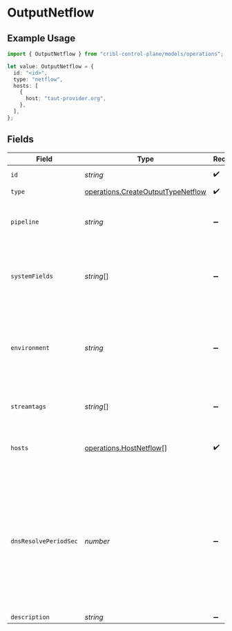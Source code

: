 # OutputNetflow

## Example Usage

```typescript
import { OutputNetflow } from "cribl-control-plane/models/operations";

let value: OutputNetflow = {
  id: "<id>",
  type: "netflow",
  hosts: [
    {
      host: "taut-provider.org",
    },
  ],
};
```

## Fields

| Field                                                                                                                                                                         | Type                                                                                                                                                                          | Required                                                                                                                                                                      | Description                                                                                                                                                                   |
| ----------------------------------------------------------------------------------------------------------------------------------------------------------------------------- | ----------------------------------------------------------------------------------------------------------------------------------------------------------------------------- | ----------------------------------------------------------------------------------------------------------------------------------------------------------------------------- | ----------------------------------------------------------------------------------------------------------------------------------------------------------------------------- |
| `id`                                                                                                                                                                          | *string*                                                                                                                                                                      | :heavy_check_mark:                                                                                                                                                            | Unique ID for this output                                                                                                                                                     |
| `type`                                                                                                                                                                        | [operations.CreateOutputTypeNetflow](../../models/operations/createoutputtypenetflow.md)                                                                                      | :heavy_check_mark:                                                                                                                                                            | N/A                                                                                                                                                                           |
| `pipeline`                                                                                                                                                                    | *string*                                                                                                                                                                      | :heavy_minus_sign:                                                                                                                                                            | Pipeline to process data before sending out to this output                                                                                                                    |
| `systemFields`                                                                                                                                                                | *string*[]                                                                                                                                                                    | :heavy_minus_sign:                                                                                                                                                            | Fields to automatically add to events, such as cribl_pipe. Supports wildcards.                                                                                                |
| `environment`                                                                                                                                                                 | *string*                                                                                                                                                                      | :heavy_minus_sign:                                                                                                                                                            | Optionally, enable this config only on a specified Git branch. If empty, will be enabled everywhere.                                                                          |
| `streamtags`                                                                                                                                                                  | *string*[]                                                                                                                                                                    | :heavy_minus_sign:                                                                                                                                                            | Tags for filtering and grouping in @{product}                                                                                                                                 |
| `hosts`                                                                                                                                                                       | [operations.HostNetflow](../../models/operations/hostnetflow.md)[]                                                                                                            | :heavy_check_mark:                                                                                                                                                            | One or more NetFlow destinations to forward events to                                                                                                                         |
| `dnsResolvePeriodSec`                                                                                                                                                         | *number*                                                                                                                                                                      | :heavy_minus_sign:                                                                                                                                                            | How often to resolve the destination hostname to an IP address. Ignored if all destinations are IP addresses. A value of 0 means every datagram sent will incur a DNS lookup. |
| `description`                                                                                                                                                                 | *string*                                                                                                                                                                      | :heavy_minus_sign:                                                                                                                                                            | N/A                                                                                                                                                                           |